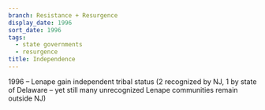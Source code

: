 ```yaml
---
branch: Resistance + Resurgence
display_date: 1996
sort_date: 1996
tags:
  - state governments
  - resurgence
title: Independence
---
```


1996 – Lenape gain independent tribal status (2 recognized by NJ, 1 by state of Delaware – yet still many unrecognized Lenape communities remain outside NJ)
